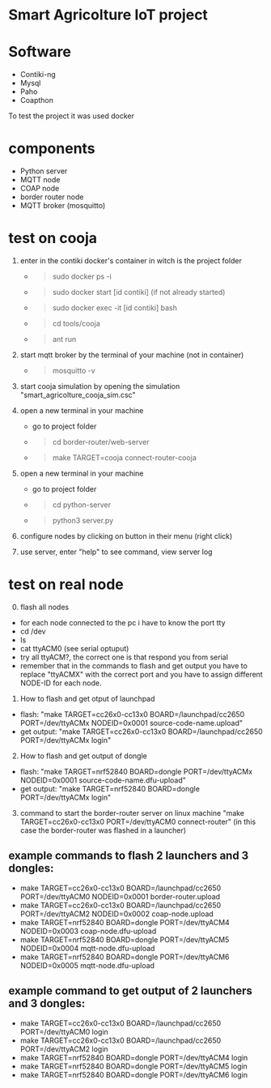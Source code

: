 # Smart Agricolture IoT project


# Software

* Contiki-ng 
* Mysql
* Paho
* Coapthon

To test the project it was used docker

# components

* Python server
* MQTT node
* COAP node
* border router node
* MQTT broker (mosquitto)

# test on cooja

1. enter in the contiki docker's container in witch is the project folder
	* > sudo docker ps -i
	* > sudo docker start [id contiki] (if not already started)
	* > sudo docker exec -it [id contiki] bash
	* > cd tools/cooja
	* > ant run

2. start mqtt broker by the terminal of your machine (not in container)
	* > mosquitto -v

3. start cooja simulation by opening the simulation "smart_agricolture_cooja_sim.csc"

4. open a new terminal in your machine
	* go to project folder
	* > cd border-router/web-server
	* > make TARGET=cooja connect-router-cooja

5. open a new terminal in your machine
	* go to project folder
	* > cd python-server
	* > python3 server.py

6. configure nodes by clicking on button in their menu (right click)

7. use server, enter "help" to see command, view server log

# test on real node

0. flash all nodes
* for each node connected to the pc i have to know the port tty
* cd /dev
* ls
* cat ttyACM0 (see serial optuput)
* try all ttyACM?, the correct one is that respond you from serial
* remember that in the commands to flash and get output you have to replace "ttyACMX" with the correct port and you have to assign different NODE-ID for each node.

1. How to flash and get otput of launchpad
* flash: "make TARGET=cc26x0-cc13x0 BOARD=/launchpad/cc2650 PORT=/dev/ttyACMx NODEID=0x0001 source-code-name.upload"
* get output: "make TARGET=cc26x0-cc13x0 BOARD=/launchpad/cc2650 PORT=/dev/ttyACMx login"

2. How to flash and get output of dongle
* flash: "make TARGET=nrf52840 BOARD=dongle PORT=/dev/ttyACMx NODEID=0x0001 source-code-name.dfu-upload"
* get output: "make TARGET=nrf52840 BOARD=dongle PORT=/dev/ttyACMx login"

3. command to start the border-router server on linux machine "make TARGET=cc26x0-cc13x0 PORT=/dev/ttyACM0 connect-router" (in this case the border-router was flashed in a launcher)	


## example commands to flash 2 launchers and 3 dongles:
* make TARGET=cc26x0-cc13x0 BOARD=/launchpad/cc2650 PORT=/dev/ttyACM0 NODEID=0x0001 border-router.upload
* make TARGET=cc26x0-cc13x0 BOARD=/launchpad/cc2650 PORT=/dev/ttyACM2 NODEID=0x0002 coap-node.upload 
* make TARGET=nrf52840 BOARD=dongle PORT=/dev/ttyACM4 NODEID=0x0003 coap-node.dfu-upload
* make TARGET=nrf52840 BOARD=dongle PORT=/dev/ttyACM5 NODEID=0x0004 mqtt-node.dfu-upload
* make TARGET=nrf52840 BOARD=dongle PORT=/dev/ttyACM6 NODEID=0x0005 mqtt-node.dfu-upload

## example command to get output of 2 launchers and 3 dongles:
* make TARGET=cc26x0-cc13x0 BOARD=/launchpad/cc2650 PORT=/dev/ttyACM0 login
* make TARGET=cc26x0-cc13x0 BOARD=/launchpad/cc2650 PORT=/dev/ttyACM2 login
* make TARGET=nrf52840 BOARD=dongle PORT=/dev/ttyACM4 login
* make TARGET=nrf52840 BOARD=dongle PORT=/dev/ttyACM5 login
* make TARGET=nrf52840 BOARD=dongle PORT=/dev/ttyACM6 login

